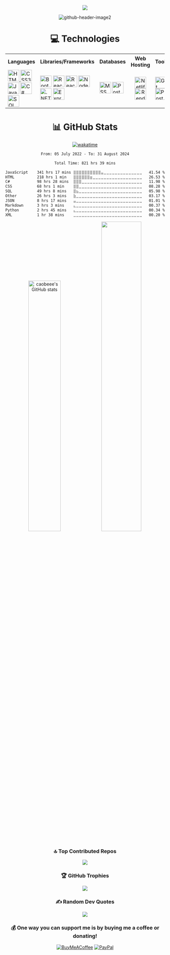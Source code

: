 <div align="center">
 
[![](https://visitcount.itsvg.in/api?id=CaoBeee&icon=2&color=0)](https://visitcount.itsvg.in)
 
![github-header-image2](https://github.com/CaoBeee/CaoBeee/assets/98575161/0e28050f-1b62-4dce-a41c-be975fcab708)

 
# 💻 Technologies
 
 <table>
  <tr>
    <th>Languages</th>
    <th>Libraries/Frameworks</th>
    <th>Databases</th>
    <th>Web Hosting</th>
    <th>Tools</th>
  </tr>
  <tr>
    <td>
    <a href="https://developer.mozilla.org/en-US/docs/Glossary/HTML5" target="_blank" rel="noreferrer"><img src="https://raw.githubusercontent.com/danielcranney/readme-generator/main/public/icons/skills/html5-colored.svg" width="36" height="36" alt="HTML5" />
<a href="https://www.w3.org/TR/CSS/#css" target="_blank" rel="noreferrer"><img src="https://raw.githubusercontent.com/danielcranney/readme-generator/main/public/icons/skills/css3-colored.svg" width="36" height="36" alt="CSS3" /></a> 
<a href="https://developer.mozilla.org/en-US/docs/Web/JavaScript" target="_blank" rel="noreferrer"><img src="https://raw.githubusercontent.com/danielcranney/readme-generator/main/public/icons/skills/javascript-colored.svg" width="36" height="36" alt="JavaScript" /></a>
<a href="https://docs.microsoft.com/en-us/dotnet/csharp/" target="_blank" rel="noreferrer"><img src="https://raw.githubusercontent.com/danielcranney/readme-generator/main/public/icons/skills/csharp-colored.svg" width="36" height="36" alt="C#" /></a>
<a href="https://learn.microsoft.com/en-us/sql/?view=sql-server-ver16" target="_blank" rel="noreferrer"><img src="https://static-00.iconduck.com/assets.00/database-sql-icon-459x512-24auexih.png" width="36" height="36" alt="SQL" /></a>
   </td>
    <td>
     <a href="https://getbootstrap.com/" target="_blank" rel="noreferrer"><img src="https://raw.githubusercontent.com/danielcranney/readme-generator/main/public/icons/skills/bootstrap-colored.svg" width="36" height="36" alt="Bootstrap" /></a>
<a href="https://reactjs.org/" target="_blank" rel="noreferrer"><img src="https://raw.githubusercontent.com/danielcranney/readme-generator/main/public/icons/skills/react-colored.svg" width="36" height="36" alt="React" /></a>
     <a href="https://nextjs.org/" target="_blank" rel="noreferrer"><img src="https://static-00.iconduck.com/assets.00/brand-nextjs-icon-2048x2048-5wmg4s26.png" width="36" height="36" alt="React" /></a>
<a href="https://nodejs.org/en/" target="_blank" rel="noreferrer"><img src="https://raw.githubusercontent.com/danielcranney/readme-generator/main/public/icons/skills/nodejs-colored.svg" width="36" height="36" alt="NodeJS" /></a>
<a href="https://dotnet.microsoft.com/en-us/" target="_blank" rel="noreferrer"><img src="https://raw.githubusercontent.com/danielcranney/readme-generator/main/public/icons/skills/dot-net-colored.svg" width="36" height="36" alt=".NET" /></a>
<a href="https://expressjs.com/" target="_blank" rel="noreferrer"><img src="https://raw.githubusercontent.com/danielcranney/readme-generator/main/public/icons/skills/express-colored-dark.svg" width="36" height="36" alt="Express" /></a>
   </td>
    <td>
     <a href="https://www.microsoft.com/en-us/sql-server" target="_blank" rel="noreferrer"><img src="https://assets-global.website-files.com/6064b31ff49a2d31e0493af1/63a5752c581f4d6558272fef_mssql.svg" width="36" height="36" alt="MSSQL" /></a>
<a href="https://www.postgresql.org/" target="_blank" rel="noreferrer"><img src="https://raw.githubusercontent.com/danielcranney/readme-generator/main/public/icons/skills/postgresql-colored.svg" width="36" height="36" alt="PostgreSQL" /></a>
   </td>
   <td align="center">
    <a href="https://www.netlify.com/" target="_blank" rel="noreferrer"><img src="https://jeancochrane.com/static/images/blog/netlify-identity-dealbreakers/netlify-logo.png" width="36" height="36" alt="Netlify" /></a>
<a href="https://render.com/" target="_blank" rel="noreferrer"><img src="https://encrypted-tbn0.gstatic.com/images?q=tbn:ANd9GcRXh8DmTLg4gmk7qGgX2MmjXQxo0wvURi0hTlYExreDLg&usqp=CAU&ec=48600113" width="36" height="36" alt="Render" /></a>
   </td>
   <td>
    <a href="https://git-scm.com/" target="_blank" rel="noreferrer"><img src="https://raw.githubusercontent.com/danielcranney/readme-generator/main/public/icons/skills/git-colored.svg" width="36" height="36" alt="Git" /></a>
<a href="https://www.postman.com/" target="_blank" rel="noreferrer"><img src="https://user-images.githubusercontent.com/8083855/44999455-72444280-afce-11e8-9f22-fdd7259c637b.png" width="36" height="36" alt="Postman" /></a>
   </td>
  </tr>
</table>
 
# 📊 GitHub Stats

[![wakatime](https://wakatime.com/badge/user/32b6bf4e-4ed0-43fd-9da2-117b4c0e4411.svg)](https://wakatime.com/@32b6bf4e-4ed0-43fd-9da2-117b4c0e4411)

<!--START_SECTION:waka-->

```txt
From: 05 July 2022 - To: 31 August 2024

Total Time: 821 hrs 39 mins

JavaScript    341 hrs 17 mins ⣿⣿⣿⣿⣿⣿⣿⣿⣿⣿⣤⣀⣀⣀⣀⣀⣀⣀⣀⣀⣀⣀⣀⣀⣀   41.54 %
HTML          218 hrs 1 min   ⣿⣿⣿⣿⣿⣿⣶⣀⣀⣀⣀⣀⣀⣀⣀⣀⣀⣀⣀⣀⣀⣀⣀⣀⣀   26.53 %
C#            98 hrs 28 mins  ⣿⣿⣿⣀⣀⣀⣀⣀⣀⣀⣀⣀⣀⣀⣀⣀⣀⣀⣀⣀⣀⣀⣀⣀⣀   11.98 %
CSS           68 hrs 1 min    ⣿⣿⣀⣀⣀⣀⣀⣀⣀⣀⣀⣀⣀⣀⣀⣀⣀⣀⣀⣀⣀⣀⣀⣀⣀   08.28 %
SQL           49 hrs 8 mins   ⣿⣦⣀⣀⣀⣀⣀⣀⣀⣀⣀⣀⣀⣀⣀⣀⣀⣀⣀⣀⣀⣀⣀⣀⣀   05.98 %
Other         26 hrs 3 mins   ⣷⣀⣀⣀⣀⣀⣀⣀⣀⣀⣀⣀⣀⣀⣀⣀⣀⣀⣀⣀⣀⣀⣀⣀⣀   03.17 %
JSON          8 hrs 17 mins   ⣤⣀⣀⣀⣀⣀⣀⣀⣀⣀⣀⣀⣀⣀⣀⣀⣀⣀⣀⣀⣀⣀⣀⣀⣀   01.01 %
Markdown      3 hrs 3 mins    ⣄⣀⣀⣀⣀⣀⣀⣀⣀⣀⣀⣀⣀⣀⣀⣀⣀⣀⣀⣀⣀⣀⣀⣀⣀   00.37 %
Python        2 hrs 45 mins   ⣄⣀⣀⣀⣀⣀⣀⣀⣀⣀⣀⣀⣀⣀⣀⣀⣀⣀⣀⣀⣀⣀⣀⣀⣀   00.34 %
XML           1 hr 38 mins    ⣀⣀⣀⣀⣀⣀⣀⣀⣀⣀⣀⣀⣀⣀⣀⣀⣀⣀⣀⣀⣀⣀⣀⣀⣀   00.20 %
```

<!--END_SECTION:waka-->
 
<p>
<a href="http://www.github.com/caobeee"><img src="https://github-readme-stats.vercel.app/api?username=caobeee&show_icons=true&hide=&count_private=true&title_color=0891b2&text_color=ffffff&icon_color=0891b2&bg_color=1c1917&show_icons=true" alt="caobeee's GitHub stats" width="45%" /></a>
<a href="http://www.github.com/caobeee"><img src="https://github-readme-streak-stats.herokuapp.com/?user=caobeee&stroke=ffffff&background=1c1917&ring=0891b2&fire=0891b2&currStreakNum=ffffff&currStreakLabel=0891b2&sideNums=ffffff&sideLabels=ffffff&dates=ffffff&" width="50%" /></a>
</p>

### 🔝 Top Contributed Repos
![](https://github-contributor-stats.vercel.app/api?username=CaoBeee&limit=5&theme=apprentice&combine_all_yearly_contributions=true)

### 🏆 GitHub Trophies
![](https://github-profile-trophy.vercel.app/?username=CaoBeee&theme=apprentice&no-frame=false&no-bg=false&margin-w=4)

<!-- <a href="https://app.daily.dev/CaoBee"><img src="https://github.com/CaoBeee/CaoBeee/blob/main/devcard.svg" width="400" alt="Brian Cao's Dev Card"/></a> -->

### ✍️ Random Dev Quotes
![](https://quotes-github-readme.vercel.app/api?type=horizontal&theme=radical)

### 💰 One way you can support me is by buying me a coffee or donating!
[![BuyMeACoffee](https://img.shields.io/badge/Buy%20Me%20a%20Coffee-ffdd00?style=for-the-badge&logo=buy-me-a-coffee&logoColor=black)](https://buymeacoffee.com/CaoBeee) [![PayPal](https://img.shields.io/badge/PayPal-00457C?style=for-the-badge&logo=paypal&logoColor=white)](https://paypal.me/CaoB) 
</div>

